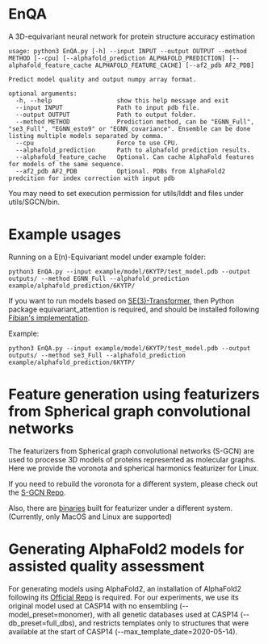 # EnQA

A 3D-equivariant neural network for protein structure accuracy estimation


```
usage: python3 EnQA.py [-h] --input INPUT --output OUTPUT --method METHOD [--cpu] [--alphafold_prediction ALPHAFOLD_PREDICTION] [--alphafold_feature_cache ALPHAFOLD_FEATURE_CACHE] [--af2_pdb AF2_PDB]

Predict model quality and output numpy array format.

optional arguments:
  -h, --help                  show this help message and exit
  --input INPUT               Path to input pdb file.
  --output OUTPUT             Path to output folder.
  --method METHOD             Prediction method, can be "EGNN_Full", "se3_Full", "EGNN_esto9" or "EGNN_covariance". Ensemble can be done listing multiple models separated by comma.
  --cpu                       Force to use CPU.
  --alphafold_prediction      Path to alphafold prediction results.               
  --alphafold_feature_cache   Optional. Can cache AlphaFold features for models of the same sequence.
  --af2_pdb AF2_PDB           Optional. PDBs from AlphaFold2 predcition for index correction with input pdb
```

You may need to set execution permission for utils/lddt and files under utils/SGCN/bin. 

# Example usages

Running on a E(n)-Equivariant model under example folder:

```
python3 EnQA.py --input example/model/6KYTP/test_model.pdb --output outputs/ --method EGNN_Full --alphafold_prediction example/alphafold_prediction/6KYTP/
```

If you want to run models based on [SE(3)-Transformer](https://arxiv.org/abs/2006.10503), then Python package equivariant_attention is required, and should be installed following [Fibian's implementation](https://github.com/FabianFuchsML/se3-transformer-public).

Example:

```
python3 EnQA.py --input example/model/6KYTP/test_model.pdb --output outputs/ --method se3_Full --alphafold_prediction example/alphafold_prediction/6KYTP/  
```

# Feature generation using featurizers from Spherical graph convolutional networks 

The featurizers from Spherical graph convolutional networks (S-GCN) are used to processe 3D models of proteins represented as molecular graphs.
Here we provide the voronota and spherical harmonics featurizer for Linux.

If you need to rebuild the voronota for a different system, please check out the [S-GCN Repo](https://gitlab.inria.fr/GruLab/s-gcn/-/tree/master/#voronota).

Also, there are [binaries](https://gitlab.inria.fr/GruLab/s-gcn/-/tree/master/#spherical-harmonics-featurizer) built for featurizer under a different system. (Currently, only MacOS and Linux are supported)


# Generating AlphaFold2 models for assisted quality assessment

For generating models using AlphaFold2, an installation of AlphaFold2 following its [Official Repo](https://github.com/deepmind/alphafold) is required. For our experiments, we use its original model used at CASP14 with no ensembling (--model_preset=monomer), with all genetic databases used at CASP14 (--db_preset=full_dbs), and restricts templates only to structures that were available at the start of CASP14 (--max_template_date=2020-05-14).
